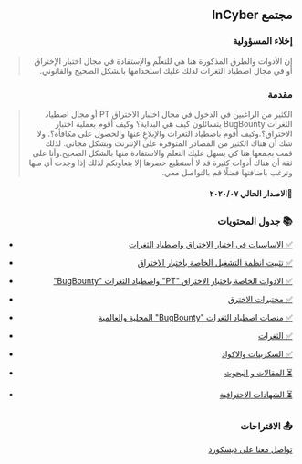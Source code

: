 <h2 dir='rtl' align='right'>مجتمع InCyber</h2>
<h3 dir='rtl' align='right'>إخلاء المسؤولية</h3>

> <p dir='rtl' align='right'>إن الأدوات والطرق المذكورة هنا هي للتعلّم والإستفادة  في مجال اختبار الإختراق أو في مجال اصطياد الثغرات لذلك عليك استخدامها بالشكل الصحيح والقانوني.</p>
<h3 dir='rtl' align='right'>مقدمة</h3>

> <p dir='rtl' align='right'> الكثير من الراغبين في الدخول في مجال اختبار الاختراق PT أو مجال اصطياد الثغرات BugBounty يتسائلون كيف هي البداية؟ وكيف أقوم بعملية اختبار الاختراق؟.وكيف أقوم باصطياد الثغرات والإبلاغِ عنها والحصول على مكافأة؟. ولا شك أن هناك الكثير من المصادر المتوفرة على الإنترنت وبشكل مجاني. لذلك قمت بجمعها هنا كي يسهل عليك التعلم والاستفادة منها بالشكل الصحيح.وأنا على ثقة أن هناك أدوات كثيرة قد لا أستطيع حصرها إلا بتعاونكم لذلك إذا وجدت أي منها وترغب باضافتها فضلًا قم بالتواصل معي.</p>
<h4 dir='rtl' align='right'>🔖الاصدار الحالي ٢٠٢٠/٠٧</h4>

## <h3 dir='rtl' align='right'>📚 جدول المحتويات  </h3>

<p dir='rtl' align='right'> 
  
  - [<p dir='rtl' align='right'> ✅  الاساسيات في اختبار الاختراق واصطياد الثغرات</p>](/assets/basics.md)
  - [<p dir='rtl' align='right'> ✅ تثبيت انظمة التشغيل الخاصة باختبار الاختراق  </p>](/assets/setup.md)
  - [<p dir='rtl' align='right'> ✅ الادوات الخاصة باختبار الاختراق "PT" واصطياد الثغرات "BugBounty" </p>](/assets/tools.md)
  - [<p dir='rtl' align='right'> ✅ مختبرات الاخترق</p>](/assets/labs.md)
  - [<p dir='rtl' align='right'> ✅ منصات اصطياد الثغرات "BugBounty" المحلية والعالمية </p>](/assets/bugbountyplatfrom.md)
  - [<p dir='rtl' align='right'> ✅ الثغرات</p>](/assets/vulns.md)
  - [<p dir='rtl' align='right'> ✅ السكربتات والاكواد</p>](/assets/code.md)
  - [<p dir='rtl' align='right'>⏳ المقالات و البحوث</p>](/assets/basics.md)
  - [<p dir='rtl' align='right'>⏳ الشهادات الاحترافية</p>](/assets/basics.md)
  

## <h3 dir='rtl' align='right'>📤 الاقتراحات  </h3>

[<p dir='rtl' align='right'> تواصل معنا على ديسكورد</p>](https://discord.gg/5MtNfwy)
